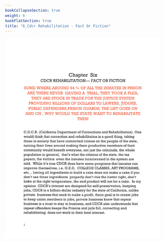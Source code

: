```yaml
---
bookCollapseSection: true
weight: 6
bookFlatSection: true
title: "6_Cdcr Rehabilitation - Fact Or Fiction"
---
```


![californias_failed_justice_system](crfof/jpg/dssa_1.jpg)

